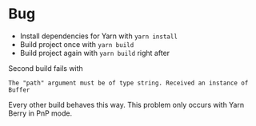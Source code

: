 # Bug

- Install dependencies for Yarn with `yarn install`
- Build project once with `yarn build`
- Build project again with `yarn build` right after

Second build fails with

```
The "path" argument must be of type string. Received an instance of Buffer
```

Every other build behaves this way. This problem only occurs with Yarn Berry in PnP mode.
